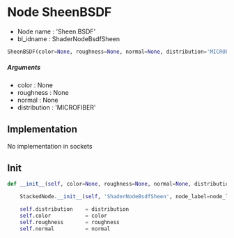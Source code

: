 # Node SheenBSDF

- Node name : 'Sheen BSDF'
- bl_idname : ShaderNodeBsdfSheen


``` python
SheenBSDF(color=None, roughness=None, normal=None, distribution='MICROFIBER', node_label=None, node_color=None)
```
##### Arguments

- color : None
- roughness : None
- normal : None
- distribution : 'MICROFIBER'

## Implementation

No implementation in sockets

## Init

``` python
def __init__(self, color=None, roughness=None, normal=None, distribution='MICROFIBER', node_label=None, node_color=None):

    StackedNode.__init__(self, 'ShaderNodeBsdfSheen', node_label=node_label, node_color=node_color)

    self.distribution    = distribution
    self.color           = color
    self.roughness       = roughness
    self.normal          = normal
```
